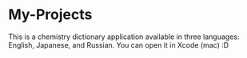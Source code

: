 # My-Projects

This is a chemistry dictionary application available in three languages: English, Japanese, and Russian.
You can open it in Xcode (mac) :D
